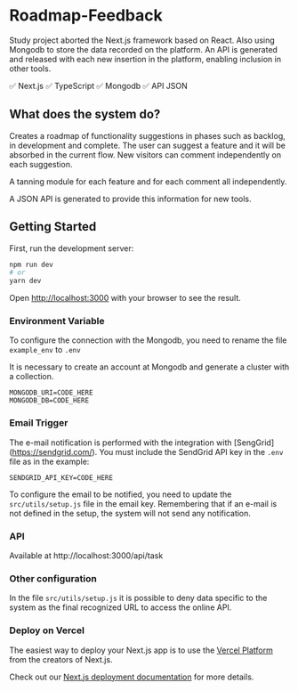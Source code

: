 # Roadmap-Feedback

Study project aborted the Next.js framework based on React. Also using Mongodb to store the data recorded on the platform. An API is generated and released with each new insertion in the platform, enabling inclusion in other tools.

✅ Next.js
✅ TypeScript
✅ Mongodb
✅ API JSON

## What does the system do?

Creates a roadmap of functionality suggestions in phases such as backlog, in development and complete. The user can suggest a feature and it will be absorbed in the current flow. New visitors can comment independently on each suggestion.

A tanning module for each feature and for each comment all independently.

A JSON API is generated to provide this information for new tools.

## Getting Started

First, run the development server:

```bash
npm run dev
# or
yarn dev
```

Open [http://localhost:3000](http://localhost:3000) with your browser to see the result.

### Environment Variable

To configure the connection with the Mongodb, you need to rename the file `example_env` to `.env`

It is necessary to create an account at Mongodb and generate a cluster with a collection.

```
MONGODB_URI=CODE_HERE
MONGODB_DB=CODE_HERE
```

### Email Trigger

The e-mail notification is performed with the integration with [SengGrid] (https://sendgrid.com/).
You must include the SendGrid API key in the `.env` file as in the example:

```
SENDGRID_API_KEY=CODE_HERE
```

To configure the email to be notified, you need to update the `src/utils/setup.js` file in the email key. Remembering that if an e-mail is not defined in the setup, the system will not send any notification.

### API

Available at
http://localhost:3000/api/task

### Other configuration

In the file `src/utils/setup.js` it is possible to deny data specific to the system as the final recognized URL to access the online API.

### Deploy on Vercel

The easiest way to deploy your Next.js app is to use the [Vercel Platform](https://vercel.com/import?utm_medium=default-template&filter=next.js&utm_source=create-next-app&utm_campaign=create-next-app-readme) from the creators of Next.js.

Check out our [Next.js deployment documentation](https://nextjs.org/docs/deployment) for more details.
